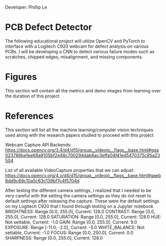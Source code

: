 Developer: Phillip Le

# PCB Defect Detector
The following educational project will utilize OpenCV and PyTorch to interface with a Logitech C920 webcam for defect analysis on various
PCBs. I will be developing a CNN to detect various failure modes such as scratches, chipped edges, misalignment, and missing components.

# Figures
This section will contain all the metrics and demo images from learning over the duration of this project

# References
This section will list all the machine learning/computer vision techniques used along with the research papers studied to proceed with this project

Webcam Capture API Backends:
https://docs.opencv.org/3.4/d4/d15/group__videoio__flags__base.html#gga023786be1ee68a9105bf2e48c700294dab6ac3effa04f41ed5470375c85a23504

List of all available VideoCapture properties that we can adjust:
https://docs.opencv.org/4.x/d4/d15/group__videoio__flags__base.html#gaeb8dd9c89c10a5c63c139bf7c4f5704d

After testing the different camera settings, I realized that I needed to be very careful with the setting the camera settings as they do not reset to default settings after releasing the capture.
These were the default settings on my Logitech C920 that I found through testing on a Jupyter notebook
BRIGHTNESS: Range [0.0, 255.0], Current: 128.0
CONTRAST: Range [0.0, 255.0], Current: 128.0
SATURATION: Range [0.0, 255.0], Current: 128.0
HUE: Not settable, Current: -1.0
GAIN: Range [0.0, 255.0], Current: 9.0
EXPOSURE: Range [-11.0, -2.0], Current: -5.0
WHITE_BALANCE: Not settable, Current: -1.0
FOCUS: Range [0.0, 250.0], Current: 0.0
SHARPNESS: Range [0.0, 255.0], Current: 128.0